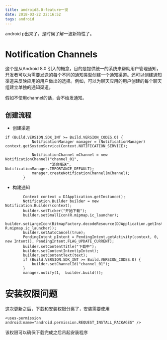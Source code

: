 ```yaml
---
title: android8.0-feature一览
date: 2018-03-22 22:16:52
tags: android
---
```


android p出来了，是时候了解一波新特性了。

# Notification Channels

这个是从Android 8.0 引入的概念，目的是提供统一的系统来帮助用户管理通知，开发者可以为需要发送的每个不同的通知类型创建一个通知渠道。还可以创建通知渠道来反映应用的用户做出的选择。例如，可以为聊天应用的用户创建的每个聊天组建立单独的通知渠道。

假如不使用channel的话，会不给发通知。

## 创建流程

- 创建渠道

```
if (Build.VERSION.SDK_INT >= Build.VERSION_CODES.O) {
            NotificationManager manager = (NotificationManager) context.getSystemService(Context.NOTIFICATION_SERVICE);

            NotificationChannel mChannel = new NotificationChannel("channel_01",
                    "消息推送", NotificationManager.IMPORTANCE_DEFAULT);
            manager.createNotificationChannel(mChannel);
        }
```

- 构建通知

```
		Context context = DJApplication.getInstance();
        Notification.Builder builder = new Notification.Builder(context);
        builder.setTicker("开始下载");
        builder.setSmallIcon(R.mipmap.ic_launcher);
        builder.setLargeIcon(BitmapFactory.decodeResource(DJApplication.getInstance().getResources(), R.mipmap.ic_launcher));
        builder.setAutoCancel(true);
        PendingIntent pIntent = PendingIntent.getActivity(context, 0, new Intent(), PendingIntent.FLAG_UPDATE_CURRENT);
        builder.setContentTitle("下载中");
        builder.setContentIntent(pIntent);
        builder.setContentText(text);
        if (Build.VERSION.SDK_INT >= Build.VERSION_CODES.O) {
            builder.setChannelId("channel_01");
        }
        manager.notify(1,  builder.build());
```

# 安装权限问题

这次更新之后，下载和安装权限分离了，安装需要使用

```
<uses-permission android:name="android.permission.REQUEST_INSTALL_PACKAGES" />
```

该权限可以确保下载完成之后吊起安装程序